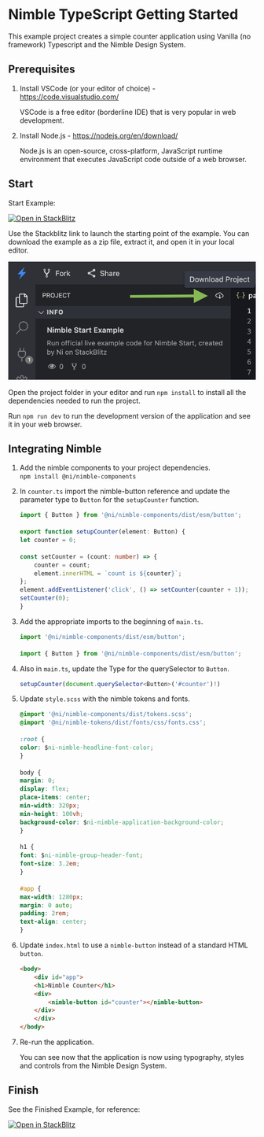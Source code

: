 # Nimble TypeScript Getting Started

This example project creates a simple counter application using Vanilla (no framework) Typescript and the Nimble Design System.

## Prerequisites

1. Install VSCode  (or your editor of choice) - <https://code.visualstudio.com/>  

    VSCode is a free editor (borderline IDE) that is very popular in web development.

2. Install Node.js - <https://nodejs.org/en/download/>  

    Node.js is an open-source, cross-platform, JavaScript runtime environment that executes JavaScript code outside of a web browser.

## Start

Start Example:

[![Open in StackBlitz](https://developer.stackblitz.com/img/open_in_stackblitz.svg)](https://stackblitz.com/github/ni/nimble/tree/typescript-example/examples/nimble-typescript/start)

Use the Stackblitz link to launch the starting point of the example. You can download the example as a zip file, extract it, and open it in your local editor.

![Screenshot of Download project button in StackBlitz](download-project.png)

Open the project folder in your editor and run `npm install` to install all the dependencies needed to run the project.

Run `npm run dev` to run the development version of the application and see it in your web browser.

## Integrating Nimble

1. Add the nimble components to your project dependencies.  
`npm install @ni/nimble-components`
1. In `counter.ts` import the nimble-button reference and update the parameter type to `Button` for the `setupCounter` function.  

    ```ts
    import { Button } from '@ni/nimble-components/dist/esm/button';

    export function setupCounter(element: Button) {
    let counter = 0;

    const setCounter = (count: number) => {
        counter = count;
        element.innerHTML = `count is ${counter}`;
    };
    element.addEventListener('click', () => setCounter(counter + 1));
    setCounter(0);
    }
    ```

1. Add the appropriate imports to the beginning of `main.ts`.  

    ```ts
    import '@ni/nimble-components/dist/esm/button';

    import { Button } from '@ni/nimble-components/dist/esm/button';
    ```

1. Also in `main.ts`, update the Type for the querySelector to `Button`.  

    ```ts
    setupCounter(document.querySelector<Button>('#counter')!)
    ```

1. Update `style.scss` with the nimble tokens and fonts.  

    ```css
    @import '@ni/nimble-components/dist/tokens.scss';
    @import '@ni/nimble-tokens/dist/fonts/css/fonts.css';

    :root {
    color: $ni-nimble-headline-font-color;
    }

    body {
    margin: 0;
    display: flex;
    place-items: center;
    min-width: 320px;
    min-height: 100vh;
    background-color: $ni-nimble-application-background-color;
    }

    h1 {
    font: $ni-nimble-group-header-font;
    font-size: 3.2em;
    }

    #app {
    max-width: 1280px;
    margin: 0 auto;
    padding: 2rem;
    text-align: center;
    }
    ```

1. Update `index.html` to use a `nimble-button` instead of a standard HTML `button`.  

    ```html
    <body>
        <div id="app">
        <h1>Nimble Counter</h1>
        <div>
            <nimble-button id="counter"></nimble-button>
        </div>
        </div>
    </body>
    ```

1. Re-run the application.

    You can see now that the application is now using typography, styles and controls from the Nimble Design System.

## Finish

See the Finished Example, for reference:

[![Open in StackBlitz](https://developer.stackblitz.com/img/open_in_stackblitz.svg)](https://stackblitz.com/github/ni/nimble/tree/typescript-example/examples/nimble-typescript/finish)
